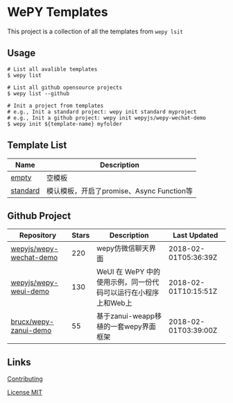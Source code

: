 # WePY Templates

This project is a collection of all the templates from `wepy lsit`

## Usage

```
# List all avalible templates
$ wepy list

# List all github opensource projects
$ wepy list --github

# Init a project from templates
# e.g., Init a standard project: wepy init standard myproject
# e.g., Init a github project: wepy init wepyjs/wepy-wechat-demo
$ wepy init ${template-name} myfolder
```

## Template List

| Name | Description |
| --- | --- |
| [empty](https://github.com/wepyjs/wepy_templates/tree/master/templates/empty) | 空模板 |
| [standard](https://github.com/wepyjs/wepy_templates/tree/master/templates/standard) | 模认模板，开启了promise、Async Function等 |

## Github Project

| Repository | Stars | Description | Last Updated |
| --- | --- | --- | --- |
| [wepyjs/wepy-wechat-demo](https://github.com/wepyjs/wepy-wechat-demo) | 220 | wepy仿微信聊天界面 | 2018-02-01T05:36:39Z |
| [wepyjs/wepy-weui-demo](https://github.com/wepyjs/wepy-weui-demo) | 130 | WeUI 在 WePY 中的使用示例，同一份代码可以运行在小程序上和Web上 | 2018-02-01T10:15:51Z |
| [brucx/wepy-zanui-demo](https://github.com/brucx/wepy-zanui-demo) | 55 | 基于zanui-weapp移植的一套wepy界面框架 | 2018-02-01T03:39:00Z |

## Links

[Contributing](https://github.com/wepyjs/wepy-templates/blob/master/CONTRIBUTING.md)

[License MIT](https://github.com/wepyjs/wepy-templates/blob/master/LICENSE)

